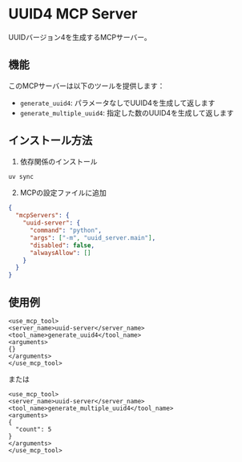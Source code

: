 # UUID4 MCP Server

UUIDバージョン4を生成するMCPサーバー。

## 機能

このMCPサーバーは以下のツールを提供します：

- `generate_uuid4`: パラメータなしでUUID4を生成して返します
- `generate_multiple_uuid4`: 指定した数のUUID4を生成して返します

## インストール方法

1. 依存関係のインストール

```bash
uv sync
```

2. MCPの設定ファイルに追加

```json
{
  "mcpServers": {
    "uuid-server": {
      "command": "python",
      "args": ["-m", "uuid_server.main"],
      "disabled": false,
      "alwaysAllow": []
    }
  }
}
```

## 使用例

```
<use_mcp_tool>
<server_name>uuid-server</server_name>
<tool_name>generate_uuid4</tool_name>
<arguments>
{}
</arguments>
</use_mcp_tool>
```

または

```
<use_mcp_tool>
<server_name>uuid-server</server_name>
<tool_name>generate_multiple_uuid4</tool_name>
<arguments>
{
  "count": 5
}
</arguments>
</use_mcp_tool>
